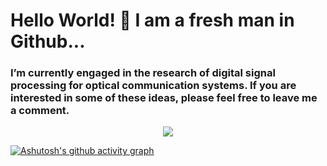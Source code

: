 # Hello World! 👋 I am a fresh man in Github...
### I’m currently engaged in the research of digital signal processing for optical communication systems. If you are interested in some of these ideas, please feel free to leave me a comment.
<div align="center"> <img src="https://github-profile-trophy.vercel.app/?username=whisperil" /> </div>


[![Ashutosh's github activity graph](https://github-readme-activity-graph.vercel.app/graph?username=whisperil&theme=github)](https://github.com/ashutosh00710/github-readme-activity-graph)

<!--
**whisperil/whisperil** is a ✨ _special_ ✨ repository because its `README.md` (this file) appears on your GitHub profile.

Here are some ideas to get you started:
- 🔭 I’m currently working on ...
- 🌱 I’m currently learning ...
- 👯 I’m looking to collaborate on ...
- 🤔 I’m looking for help with ...
- 💬 Ask me about ...
- 📫 How to reach me: ...
- 😄 Pronouns: ...
- ⚡ Fun fact: ...
-->
